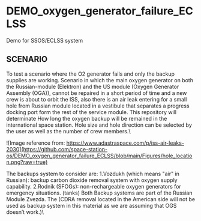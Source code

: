 # DEMO_oxygen_generator_failure_ECLSS
Demo for SSOS/ECLSS system 

## SCENARIO
To test a scenario where the O2 generator fails and only the backup supplies are working. Scenario in which the main oxygen generator on both the Russian-module (Elektron) and the US module (Oxygen Generator Assembly (OGA)), cannot be repaired in a short period of time and a new crew is about to orbit the ISS, also there is an air leak entering for a small hole from Russian module located in a vestibule that separates a progress docking port form the rest of the service module. 
This repository will determinate How long the oxygen backup will be remained in the international space station. Hole size and hole direction can be selected by the user as well as the number of crew members.\\

![Image reference from: https://www.adastraspace.com/p/iss-air-leaks-2030](https://github.com/space-station-os/DEMO_oxygen_generator_failure_ECLSS/blob/main/Figures/hole_location.png?raw=true)

The backups system to consider are: 
1.Vozdukh (which means "air" in Russian): backup carbon dioxide removal system with oxygen supply capability.
2.Rodnik (SFOGs): non-rechargeable oxygen generators for emergency situations.
(tanks)
Both Backup systems are part of the Russian Module Zvezda. The (CDRA removal located in the American side will not be used as backup system in this material as we are assuming that OGS doesn’t work.)\\


